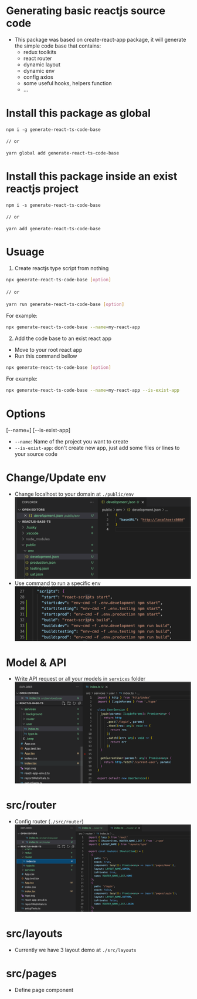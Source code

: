 # Generating basic reactjs source code

- This package was based on create-react-app package, it will generate the simple code base that contains:
  - redux toolkits
  - react router
  - dynamic layout
  - dynamic env
  - config axios
  - some useful hooks, helpers function
  - ...

# Install this package as global

```
npm i -g generate-react-ts-code-base

// or

yarn global add generate-react-ts-code-base
```

# Install this package inside an exist reactjs project

```
npm i -s generate-react-ts-code-base

// or

yarn add generate-react-ts-code-base
```

# Usuage

1. Create reactjs type script from nothing

```bash
npx generate-react-ts-code-base [option]

// or

yarn run generate-react-ts-code-base [option]
```

For example:

```bash
npx generate-react-ts-code-base --name=my-react-app
```

2. Add the code base to an exist react app

- Move to your root react app
- Run this command bellow

```bash
npx generate-react-ts-code-base [option]
```

For example:

```bash
npx generate-react-ts-code-base --name=my-react-app --is-exist-app
```

# Options

[--name=<project name>] [--is-exist-app]

- `--name`: Name of the project you want to create
- `--is-exist-app`: don't create new app, just add some files or lines to your source code

# Change/Update env

- Change localhost to your domain at `./public/env`
  ![env folder](./img-docs/public__env.png 'Change localhost to your domain')
- Use command to run a specific env
  ![env folder](./img-docs/package.json_change-env.png 'Use command to run a specific env')

# Model & API

- Write API request or all your models in `services` folder
  ![services](./img-docs/services_user.png 'Write API request or all your models in services folder')

# src/router

- Config router (`./src/router`)
  ![router](./img-docs/router-config.png './src/router')

# src/layouts

- Currently we have 3 layout demo at `./src/layouts`

# src/pages

- Define page component
